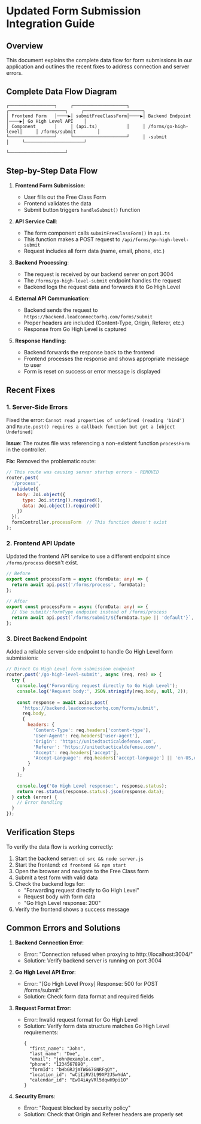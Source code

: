 # Updated Form Submission Integration Guide

## Overview

This document explains the complete data flow for form submissions in our application and outlines the recent fixes to address connection and server errors.

## Complete Data Flow Diagram

```
┌─────────────────┐     ┌────────────────────┐     ┌─────────────────────┐     ┌──────────────────────┐
│ Frontend Form   │────▶│ submitFreeClassForm│────▶│ Backend Endpoint    │────▶│ Go High Level API    │
│ Component       │     │ (api.ts)           │     │ /forms/go-high-level│     │ /forms/submit        │
└─────────────────┘     └────────────────────┘     │ -submit             │     └──────────────────────┘
                                                   └─────────────────────┘
```

## Step-by-Step Data Flow

1. **Frontend Form Submission**:
   - User fills out the Free Class Form
   - Frontend validates the data
   - Submit button triggers `handleSubmit()` function

2. **API Service Call**:
   - The form component calls `submitFreeClassForm()` in `api.ts`
   - This function makes a POST request to `/api/forms/go-high-level-submit`
   - Request includes all form data (name, email, phone, etc.)

3. **Backend Processing**:
   - The request is received by our backend server on port 3004
   - The `/forms/go-high-level-submit` endpoint handles the request
   - Backend logs the request data and forwards it to Go High Level

4. **External API Communication**:
   - Backend sends the request to `https://backend.leadconnectorhq.com/forms/submit`
   - Proper headers are included (Content-Type, Origin, Referer, etc.)
   - Response from Go High Level is captured

5. **Response Handling**:
   - Backend forwards the response back to the frontend
   - Frontend processes the response and shows appropriate message to user
   - Form is reset on success or error message is displayed

## Recent Fixes

### 1. Server-Side Errors

Fixed the error: `Cannot read properties of undefined (reading 'bind')` and `Route.post() requires a callback function but got a [object Undefined]`

**Issue**: The routes file was referencing a non-existent function `processForm` in the controller.

**Fix**: Removed the problematic route:

```javascript
// This route was causing server startup errors - REMOVED
router.post(
  '/process',
  validate({
    body: Joi.object({
      type: Joi.string().required(),
      data: Joi.object().required()
    })
  }),
  formController.processForm  // This function doesn't exist
);
```

### 2. Frontend API Update

Updated the frontend API service to use a different endpoint since `/forms/process` doesn't exist.

```typescript
// Before
export const processForm = async (formData: any) => {
  return await api.post('/forms/process', formData);
};

// After
export const processForm = async (formData: any) => {
  // Use submit/:formType endpoint instead of /forms/process
  return await api.post(`/forms/submit/${formData.type || 'default'}`, formData);
};
```

### 3. Direct Backend Endpoint

Added a reliable server-side endpoint to handle Go High Level form submissions:

```javascript
// Direct Go High Level form submission endpoint
router.post('/go-high-level-submit', async (req, res) => {
  try {
    console.log('Forwarding request directly to Go High Level');
    console.log('Request body:', JSON.stringify(req.body, null, 2));
    
    const response = await axios.post(
      'https://backend.leadconnectorhq.com/forms/submit',
      req.body,
      {
        headers: {
          'Content-Type': req.headers['content-type'],
          'User-Agent': req.headers['user-agent'],
          'Origin': 'https://unitedtacticaldefense.com',
          'Referer': 'https://unitedtacticaldefense.com/',
          'Accept': req.headers['accept'],
          'Accept-Language': req.headers['accept-language'] || 'en-US,en;q=0.5',
        }
      }
    );
    
    console.log('Go High Level response:', response.status);
    return res.status(response.status).json(response.data);
  } catch (error) {
    // Error handling
  }
});
```

## Verification Steps

To verify the data flow is working correctly:

1. Start the backend server: `cd src && node server.js`
2. Start the frontend: `cd frontend && npm start`
3. Open the browser and navigate to the Free Class form
4. Submit a test form with valid data
5. Check the backend logs for:
   - "Forwarding request directly to Go High Level"
   - Request body with form data
   - "Go High Level response: 200"
6. Verify the frontend shows a success message

## Common Errors and Solutions

1. **Backend Connection Error**: 
   - Error: "Connection refused when proxying to http://localhost:3004/"
   - Solution: Verify backend server is running on port 3004

2. **Go High Level API Error**:
   - Error: "[Go High Level Proxy] Response: 500 for POST /forms/submit"
   - Solution: Check form data format and required fields

3. **Request Format Error**:
   - Error: Invalid request format for Go High Level
   - Solution: Verify form data structure matches Go High Level requirements:
     ```
     {
       "first_name": "John",
       "last_name": "Doe",
       "email": "john@example.com",
       "phone": "1234567890",
       "formId": "bHbGRJjmTWG67GNRFqQY",
       "location_id": "wCjIiRV3L99XP2J5wYdA",
       "calendar_id": "EwO4iAyVRl5dqwH9pi1O"
     }
     ```

4. **Security Errors**:
   - Error: "Request blocked by security policy"
   - Solution: Check that Origin and Referer headers are properly set 